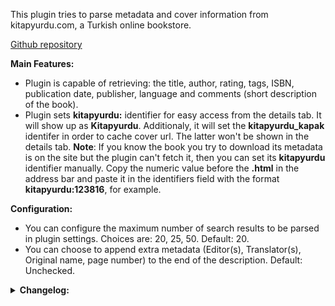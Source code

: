 This plugin tries to parse metadata and cover information from kitapyurdu.com, a Turkish online bookstore.

[Github repository](https://github.com/anezih/calibre-kitapyurdu)

**Main Features:**
- Plugin is capable of retrieving: the title, author, rating, tags, ISBN, publication date, publisher, language and comments (short description of the book).
- Plugin sets **kitapyurdu:** identifier for easy access from the details tab. It will show up as **Kitapyurdu**. Additionaly, it will set the **kitapyurdu_kapak** identifer in order to cache cover url. The latter won't be shown in the details tab. **Note**: If you know the book you try to download its metadata is on the site but the plugin can't fetch it, then you can set its **kitapyurdu** identifier manually. Copy the numeric value before the **.html** in the address bar and paste it in the identifiers field with the format **kitapyurdu:123816**, for example.

**Configuration:**
- You can configure the maximum number of search results to be parsed in plugin settings. Choices are: 20, 25, 50. Default: 20.
- You can choose to append extra metadata (Editor(s), Translator(s), Original name, page number) to the end of the description. Default: Unchecked.

<details>
<summary><b>Changelog:</b></summary>
<b>Ver. 1.1.1</b>
<li>Bugfix.</li>
<b>Ver. 1.1.0</b>
<li>Set minimum Calibre version.</li>
<li>Added an option to append extra metadata to the end of the description.</li>
<li>Try to fetch metadata with <b>kitapyurdu</b> identifier first.</li>
<b>Ver. 1.0.0</b>
<li>Initial release</li>
</details>